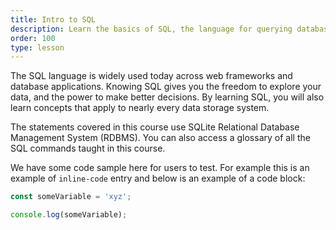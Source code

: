 ```yaml
---
title: Intro to SQL
description: Learn the basics of SQL, the language for querying databases.
order: 100
type: lesson
---
```


The SQL language is widely used today across web frameworks and database applications. Knowing SQL gives you the freedom to explore your data, and the power to make better decisions. By learning SQL, you will also learn concepts that apply to nearly every data storage system.

The statements covered in this course use SQLite Relational Database Management System (RDBMS). You can also access a glossary of all the SQL commands taught in this course.

We have some code sample here for users to test. For example this is an example of `inline-code` entry and below is an example of a code block:


```javascript
const someVariable = 'xyz';

console.log(someVariable);
```

